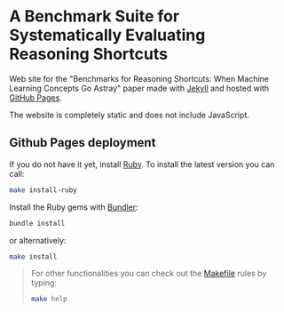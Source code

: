 # A Benchmark Suite for Systematically Evaluating Reasoning Shortcuts

Web site for the "Benchmarks for Reasoning Shortcuts: When Machine Learning Concepts Go Astray" paper made with [Jekyll](https://jekyllrb.com/) and hosted with [GitHub Pages](https://pages.github.com/).

The website is completely static and does not include JavaScript.

## Github Pages deployment

If you do not have it yet, install [Ruby](https://www.ruby-lang.org/en/). To install the latest version you can call:

```bash
make install-ruby
```

Install the Ruby gems with [Bundler](https://bundler.io/):

```bash
bundle install
```

or alternatively:

```bash
make install
```

> For other functionalities you can check out the [Makefile](Makefile) rules by typing:
> ```bash
> make help
> ```
